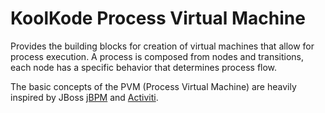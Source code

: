 # KoolKode Process Virtual Machine

Provides the building blocks for creation of virtual machines that allow for process execution. A process
is composed from nodes and transitions, each node has a specific behavior that determines process flow.

The basic concepts of the PVM (Process Virtual Machine) are heavily inspired by JBoss [jBPM](http://jbpm.jboss.org/)
and [Activiti](http://activiti.org/).
